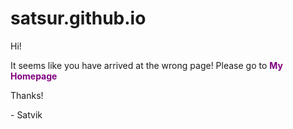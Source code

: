 # satsur.github.io
<html>
  <style>
    body {
    animation: backgroundchange, 5s infinite;
    }
    @keyframes backgroundchange {
    0% {background-color: red;}
    20% {background-color: green;}
    40% {background-color: blue;}
    60% {background-color: yellow;}
    100% {background-color: red;}
    }
    #correctLink {
      font-weight: bold;
      text-decoration: none;
    }
    #correctLink:link {
    color: purple;
    text-decoration: none;
    }
    #correctLink:visited {
    color: gold;
    text-decoration: none;
    }
    #correctLink: hover {
    color: blue;
    text-decoration: underline;
    }
    #correctLink: active {
    color: red;
    text-decoration: underline;
    }
  </style>
  <body>
    <p>Hi!</p>
    <p>It seems like you have arrived at the wrong page!  Please go to <a id="correctLink" href="https://satsur.github.io/Satsur" target="_blank">My Homepage</a></p>
    <p>Thanks!</p>
    <p> - Satvik</p>
  </body>
</html>

  
